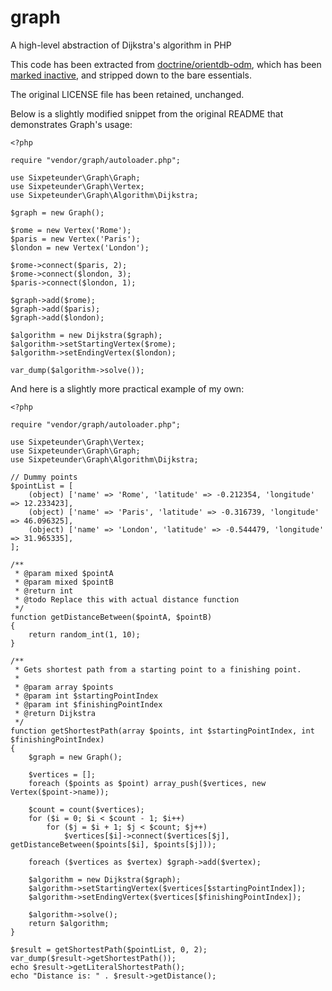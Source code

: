 # graph
A high-level abstraction of Dijkstra's algorithm in PHP

This code has been extracted from [doctrine/orientdb-odm](https://github.com/doctrine/orientdb-odm), 
which has been [marked inactive](https://www.doctrine-project.org/projects.html#inactive-projects),
and stripped down to the bare essentials.

The original LICENSE file has been retained, unchanged.

Below is a slightly modified snippet from the original README that demonstrates Graph's usage:

```
<?php

require "vendor/graph/autoloader.php";

use Sixpeteunder\Graph\Graph;
use Sixpeteunder\Graph\Vertex;
use Sixpeteunder\Graph\Algorithm\Dijkstra;

$graph = new Graph();

$rome = new Vertex('Rome');
$paris = new Vertex('Paris');
$london = new Vertex('London');

$rome->connect($paris, 2);
$rome->connect($london, 3);
$paris->connect($london, 1);

$graph->add($rome);
$graph->add($paris);
$graph->add($london);

$algorithm = new Dijkstra($graph);
$algorithm->setStartingVertex($rome);
$algorithm->setEndingVertex($london);

var_dump($algorithm->solve());
```

And here is a slightly more practical example of my own:

```
<?php

require "vendor/graph/autoloader.php";

use Sixpeteunder\Graph\Vertex;
use Sixpeteunder\Graph\Graph;
use Sixpeteunder\Graph\Algorithm\Dijkstra;

// Dummy points
$pointList = [
    (object) ['name' => 'Rome', 'latitude' => -0.212354, 'longitude' => 12.233423],
    (object) ['name' => 'Paris', 'latitude' => -0.316739, 'longitude' => 46.096325],
    (object) ['name' => 'London', 'latitude' => -0.544479, 'longitude' => 31.965335],
];

/** 
 * @param mixed $pointA
 * @param mixed $pointB
 * @return int
 * @todo Replace this with actual distance function 
 */
function getDistanceBetween($pointA, $pointB)
{
    return random_int(1, 10);
}

/**
 * Gets shortest path from a starting point to a finishing point.
 * 
 * @param array $points 
 * @param int $startingPointIndex
 * @param int $finishingPointIndex
 * @return Dijkstra
 */
function getShortestPath(array $points, int $startingPointIndex, int $finishingPointIndex)
{
    $graph = new Graph();

    $vertices = [];
    foreach ($points as $point) array_push($vertices, new Vertex($point->name));

    $count = count($vertices);
    for ($i = 0; $i < $count - 1; $i++)
        for ($j = $i + 1; $j < $count; $j++)
            $vertices[$i]->connect($vertices[$j], getDistanceBetween($points[$i], $points[$j]));

    foreach ($vertices as $vertex) $graph->add($vertex);

    $algorithm = new Dijkstra($graph);
    $algorithm->setStartingVertex($vertices[$startingPointIndex]);
    $algorithm->setEndingVertex($vertices[$finishingPointIndex]);

    $algorithm->solve();
    return $algorithm;
}

$result = getShortestPath($pointList, 0, 2);
var_dump($result->getShortestPath());
echo $result->getLiteralShortestPath();
echo "Distance is: " . $result->getDistance();
```